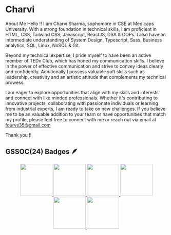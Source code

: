 # Charvi
About Me 
Hello !!
I am Charvi Sharma, sophomore in CSE at Medicaps University. With a strong foundation in technical skills, I am proficient in HTML, CSS, Tailwind CSS, Javascript, ReactJS, DSA & OOPs. I also have an intermediate understanding of System Design, Typescript, Sass, Business analytics, SQL, Linux, NoSQL & Git.

Beyond my technical expertise, I pride myself to have been an active member of TEDx Club, which has honed my communication skills. I believe in the power of effective communication and strive to convey ideas clearly and confidently. Additionally I possess valuable soft skills such as leadership, creativity and an artistic attitude that complements my technical prowess.

I am eager to explore opportunities that align with my skills and interests and connect with like minded professionals. Whether it's contributing to innovative projects, collaborating with passionate individuals or learning from industrial experts, I am ready to take on new challenges. If you believe me to be an valuable addition to your team or have opportunities that match my profile, please feel free to connect with me or reach out via email at fourvs35@gmail.com 

Thank you !!

## GSSOC(24) Badges 🪶
<div style='display:flex; align-items:center; gap: 8px;' align='center'><a href="https://gssoc.girlscript.tech/leaderboard">
<img src="https://raw.githubusercontent.com/GSSoC24/Postman-Challenge/main/docs/assets/Postman%20White.png" width="100px" height="100px" />
  <img src="https://raw.githubusercontent.com/GSSoC24/Postman-Challenge/main/docs/assets/1.png" width="100px" height="100px" />
  <img src="https://raw.githubusercontent.com/GSSoC24/Postman-Challenge/main/docs/assets/2.png" width="100px" height="100px" />
  <img src="https://raw.githubusercontent.com/GSSoC24/Postman-Challenge/main/docs/assets/3.png" width="100px" height="100px" />
  <img src="https://raw.githubusercontent.com/GSSoC24/Postman-Challenge/main/docs/assets/4.png" width="100px" height="100px" />
  <img src="https://raw.githubusercontent.com/GSSoC24/Postman-Challenge/main/docs/assets/7.png" width="100px" height="100px" />
</div>
